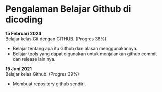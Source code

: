 # Pengalaman Belajar Github di dicoding

**15 Februari 2024**<br>
Belajar kelas Git dengan GITHUB. (Progres 38%)
* Belajar tentang apa itu Github dan alasan menggunakannya.
* Belajar tools yang dapat digunakan untuk menjalankan github commit dan release lain nya.

**15 Juni 2021**<br>
Belajar kelas Github. (Progres 39%)
* Membuat repository github sendiri.
